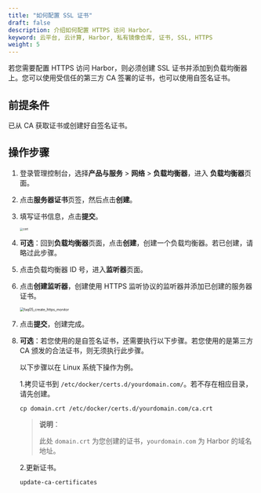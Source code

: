 ```yaml
---
title: "如何配置 SSL 证书"
draft: false
description: 介绍如何配置 HTTPS 访问 Harbor。
keyword: 云平台, 云计算, Harbor, 私有镜像仓库, 证书, SSL, HTTPS
weight: 5
---
```


若您需要配置 HTTPS 访问 Harbor，则必须创建 SSL 证书并添加到负载均衡器上。您可以使用受信任的第三方 CA 签署的证书，也可以使用自签名证书。

## 前提条件

已从 CA 获取证书或创建好自签名证书。

## 操作步骤

1. 登录管理控制台，选择**产品与服务** > **网络** > **负载均衡器**，进入 **负载均衡器**页面。

2. 点击**服务器证书**页签，然后点击**创建**。

3. 填写证书信息，点击**提交**。

   <img src="/container/harbor/_images/faq05_create_cert.png" alt="cert" style="zoom:40%;" />

4. **可选**：回到**负载均衡器**页面，点击**创建**，创建一个负载均衡器。若已创建，请略过此步骤。

5. 点击负载均衡器 ID 号，进入**监听器**页面。

6. 点击**创建监听器**，创建使用 HTTPS 监听协议的监听器并添加已创建的服务器证书。

   <img src="/container/harbor/_images/faq05_create_https_monitor.png" alt="faq05_create_https_monitor" style="zoom:50%;" />

7. 点击**提交**，创建完成。

8. **可选**：若您使用的是自签名证书，还需要执行以下步骤。若您使用的是第三方 CA 颁发的合法证书，则无须执行此步骤。

   以下步骤以在 Linux 系统下操作为例。

   1.拷贝证书到 `/etc/docker/certs.d/yourdomain.com/`。若不存在相应目录，请先创建。

   ```
   cp domain.crt /etc/docker/certs.d/yourdomain.com/ca.crt
   ```

   > **说明**：
   >
   > 此处 `domain.crt` 为您创建的证书，`yourdomain.com` 为 Harbor 的域名地址。

    2.更新证书。

   ```
   update-ca-certificates
   ```

   

